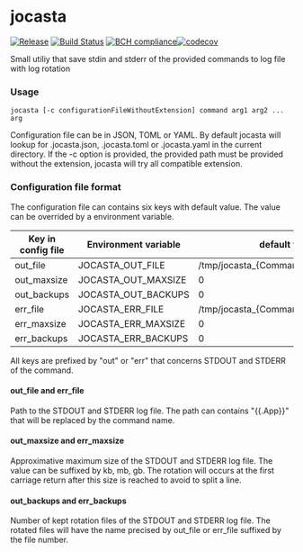 # jocasta 
[![Release](https://img.shields.io/github/release/goreleaser/goreleaser.svg?style=for-the-badge)](https://github.com/marema31/jocasta/releases/latest)
[![Build Status](https://travis-ci.com/marema31/jocasta.svg?branch=master)](https://travis-ci.com/marema31/jocasta) [![BCH compliance](https://bettercodehub.com/edge/badge/marema31/jocasta?branch=master)](https://bettercodehub.com/)[![codecov](https://codecov.io/gh/marema31/jocasta/branch/master/graph/badge.svg)](https://codecov.io/gh/marema31/jocasta)

Small utiliy that save stdin and stderr of the provided commands to log file with log rotation

### Usage

```jocasta [-c configurationFileWithoutExtension] command arg1 arg2 ... arg```

Configuration file can be in JSON, TOML or YAML. By default jocasta will lookup for .jocasta.json, .jocasta.toml or .jocasta.yaml in the current directory. If the -c option is provided, the provided path must be provided without the  extension, jocasta will try all compatible extension.

### Configuration file format

The configuration file can contains six keys with default value. The value can be overrided by a environment variable.

Key in config file | Environment variable | default value
-------------------|----------------------|--------------
out_file | JOCASTA_OUT_FILE | /tmp/jocasta_{CommandName}_stdout.log
out_maxsize | JOCASTA_OUT_MAXSIZE| 0
out_backups | JOCASTA_OUT_BACKUPS | 0 
err_file | JOCASTA_ERR_FILE | /tmp/jocasta_{CommandName}_stderr.log
err_maxsize | JOCASTA_ERR_MAXSIZE| 0
err_backups | JOCASTA_ERR_BACKUPS | 0 

All keys are prefixed by "out" or "err" that concerns STDOUT and STDERR of the command.

#### out_file and err_file

Path to the STDOUT and STDERR log file. The path can contains "{{.App}}" that will be replaced by the command name.

#### out_maxsize and err_maxsize

Approximative maximum size of the STDOUT and STDERR log file. The value can be suffixed by kb, mb, gb. The rotation will occurs at the first carriage return after this size is reached to avoid to split a line.

#### out_backups and err_backups

Number of kept rotation files of the STDOUT and STDERR log file. The rotated files will have the name precised by out_file or err_file suffixed by the file number.


